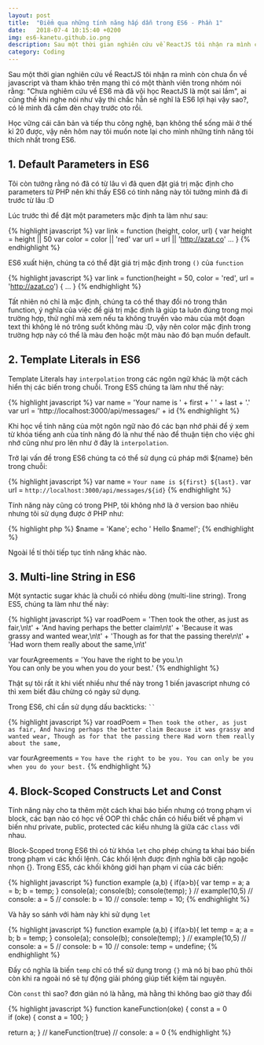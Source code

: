 ```yaml
---
layout: post
title:  "Điểm qua những tính năng hấp dẫn trong ES6 - Phần 1"
date:   2018-07-4 10:15:40 +0200
img: es6-kanetu.github.io.png
description: Sau một thời gian nghiên cứu về ReactJS tôi nhận ra mình còn chưa ổn về javascript và tham khảo 
category: Coding
---
```


Sau một thời gian nghiên cứu về ReactJS tôi nhận ra mình còn chưa ổn về javascript và tham khảo trên mạng thì có một thành viên trong nhóm nói rằng: "Chưa nghiêm cứu về ES6 mà đã vội học ReactJS là một sai lầm", ai cũng thế khi nghe nói như vậy thì chắc hẵn sẽ nghĩ là ES6 lợi hại vậy sao?, có lẻ mình đã cầm đèn chạy trước oto rồi.

Học vững cái căn bản và tiếp thu công nghệ, bạn không thể sống mãi ở thế kỉ 20 được, vậy nên hôm nay tôi muốn note lại cho mình những tính năng tôi thích nhất trong ES6.

## 1. Default Parameters in ES6

Tôi còn tưởng rằng nó đã có từ lâu vì đã quen đặt giá trị mặc định cho parameters từ PHP nên khi thấy ES6 có tính năng này tôi tưởng mình đã đi trước từ lâu :D

Lúc trước thì để đặt một parameters mặc định ta làm như sau:

{% highlight javascript %}
var link = function (height, color, url) {
    var height = height || 50
    var color = color || 'red'
    var url = url || 'http://azat.co'
    ...
}
{% endhighlight %}

ES6 xuất hiện, chúng ta có thể đặt giá trị mặc định trong `()` của `function`

{% highlight javascript %}
var link = function(height = 50, color = 'red', url = 'http://azat.co') {
  ...
}
{% endhighlight %}

Tất nhiên nó chỉ là mặc định, chúng ta có thể thay đổi nó trong thân function, ý nghĩa của việc để giá trị mặc định là giúp ta luôn đúng trong mọi trường hợp, thử nghĩ mà xem nếu ta không truyền vào màu của một đoạn text thì không lẻ nó trông suốt không màu :D, vậy nên color mặc định trong trường hợp này có thể là màu đen hoặc một màu nào đó bạn muốn default.

## 2. Template Literals in ES6

Template Literals hay `interpolation` trong các ngôn ngữ khác là một cách hiển thị các biến trong chuỗi. Trong ES5 chúng ta làm như thế này:

{% highlight javascript %}
var name = 'Your name is ' + first + ' ' + last + '.'
var url = 'http://localhost:3000/api/messages/' + id
{% endhighlight %}

Khi học về tính năng của một ngôn ngữ nào đó các bạn nhớ phải để ý xem từ khóa tiếng anh của tính năng đó là như thế nào để thuận tiện cho việc ghi nhớ cũng như pro lên như ở đây là `interpolation`.

Trở lại vấn đề trong ES6 chúng ta có thể sử dụng cú pháp mới ${name} bên trong chuỗi:

{% highlight javascript %}
var name = `Your name is ${first} ${last}.`
var url = `http://localhost:3000/api/messages/${id}`
{% endhighlight %}

Tính năng này cũng có trong PHP, tôi không nhớ là ở version bao nhiêu nhưng tôi sử dụng được ở PHP như:

{% highlight php %}
	$name = 'Kane';
	echo ' Hello $name!';
{% endhighlight %}

Ngoài lề tí thôi tiếp tục tính năng khác nào.

## 3. Multi-line String in ES6

Một syntactic sugar khác là chuỗi có nhiều dòng (multi-line string). Trong ES5, chúng ta làm như thế này:

{% highlight javascript %}
var roadPoem = 'Then took the other, as just as fair,\n\t'
    + 'And having perhaps the better claim\n\t'
    + 'Because it was grassy and wanted wear,\n\t'
    + 'Though as for that the passing there\n\t'
    + 'Had worn them really about the same,\n\t'

var fourAgreements = 'You have the right to be you.\n\
    You can only be you when you do your best.'
{% endhighlight %}

Thật sự tôi rất ít khi viết nhiều như thế này trong 1 biến javascript nhưng có thì xem biết đâu chừng có ngày sử dụng.

Trong ES6, chỉ cần sử dụng dấu backticks: ` `` `

{% highlight javascript %}
var roadPoem = `Then took the other, as just as fair,
    And having perhaps the better claim
    Because it was grassy and wanted wear,
    Though as for that the passing there
    Had worn them really about the same,`

var fourAgreements = `You have the right to be you.
    You can only be you when you do your best.`
{% endhighlight %}

## 4. Block-Scoped Constructs Let and Const

Tính năng này cho ta thêm một cách khai báo biến nhưng có trong phạm vi block, các bạn nào có học về OOP thì chắc chắn có hiểu biết về phạm vi biến như private, public, protected các kiểu nhưng là giữa các `class` với nhau.

Block-Scoped trong ES6 thì có từ khóa `let` cho phép chúng ta khai báo biến trong phạm vi các khối lệnh. Các khối lệnh được định nghĩa bởi cặp ngoặc nhọn {}. Trong ES5, các khối không giới hạn phạm vi của các biến:

{% highlight javascript %}
function example (a,b) {
	if(a>b){
		var temp = a;
		a = b;
		b = temp;
	}
    console(a);
    console(b);
    console(temp);
}
// example(10,5)
// console: a = 5
// console: b = 10
// console: temp = 10;
{% endhighlight %}

Và hãy so sánh với hàm này khi sử dụng `let`

{% highlight javascript %}
function example (a,b) {
	if(a>b){
		let temp = a;
		a = b;
		b = temp;
	}
    console(a);
    console(b);
    console(temp);
}
// example(10,5)
// console: a = 5
// console: b = 10
// console: temp = undefine;
{% endhighlight %}

Đấy có nghĩa là biến `temp` chỉ có thể sử dụng trong `{}` mà nó bị bao phủ thôi còn khi ra ngoài nó sẽ tự động giải phóng giúp tiết kiệm tài nguyên.

Còn `const` thì sao? đơn giản nó là hằng, mà hằng thì không bao giờ thay đổi

{% highlight javascript %}
function kaneFunction(oke) {
  const a = 0  
  if (oke) {
    const a = 100;
  } 
  
  return a;
}
// kaneFunction(true)
// console: a = 0
{% endhighlight %}
